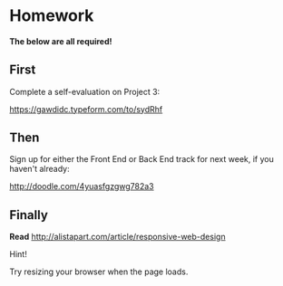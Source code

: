 # Homework

#### The below are all required!

## First

Complete a self-evaluation on Project 3:

https://gawdidc.typeform.com/to/sydRhf

## Then

Sign up for either the Front End or Back End track for next week, if you haven't already:

http://doodle.com/4yuasfgzgwg782a3

## Finally

**Read** http://alistapart.com/article/responsive-web-design

Hint!

Try resizing your browser when the page loads.
